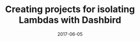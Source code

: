 ---
date: 2017-06-05
title: Creating projects for isolating Lambdas with Dashbird
linktitle: Projects
description: Projects
kbSeries: ["CUser Guide"]
kbSeries_weight: 700
alias:
  - /help/integrations/managing-webhooks/
  - /docs/integrations/managing-webhooks/
---